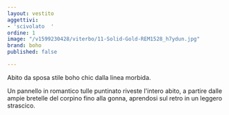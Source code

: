 ```yaml
---
layout: vestito
aggettivi:
- 'scivolato  '
ordine: 1
image: "/v1599230428/viterbo/11-Solid-Gold-REM1528_h7ydun.jpg"
brand: boho
published: false

---
```

Abito da sposa stile boho chic dalla linea morbida. 

Un pannello in romantico tulle puntinato riveste l'intero abito, a partire dalle ampie bretelle del corpino fino alla gonna, aprendosi sul retro in un leggero strascico.